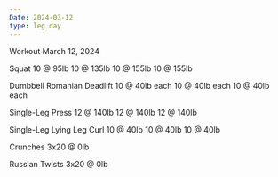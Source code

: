 ```yaml
---
Date: 2024-03-12
type: leg day
---
```

Workout March 12, 2024

Squat
10 @ 95lb
10 @ 135lb
10 @ 155lb
10 @ 155lb

Dumbbell Romanian Deadlift
10 @ 40lb each
10 @ 40lb each
10 @ 40lb each

Single-Leg Press
12 @ 140lb
12 @ 140lb
12 @ 140lb

Single-Leg Lying Leg Curl
10 @ 40lb
10 @ 40lb
10 @ 40lb

Crunches
3x20 @ 0lb

Russian Twists
3x20 @ 0lb